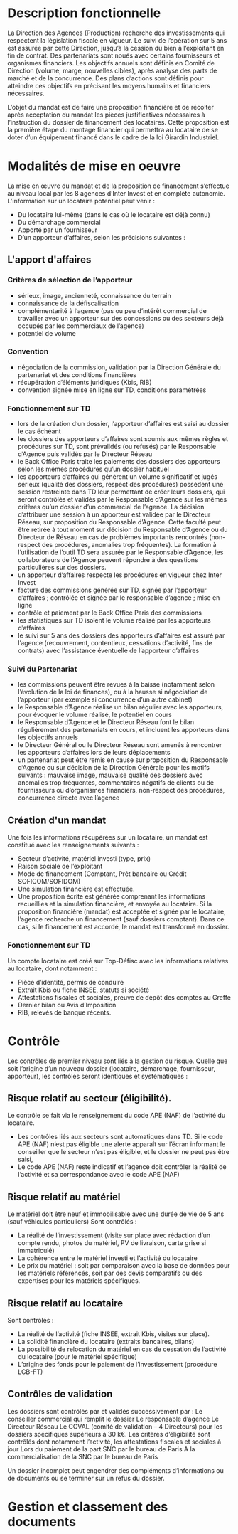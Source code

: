 <!-- TITLE: DEF -->
<!-- SUBTITLE: Demande d'étude de financement -->
<!-- AUTHOR: jmc -->

# Description fonctionnelle
La Direction des Agences (Production) recherche des investissements qui respectent la législation fiscale en vigueur. Le suivi de l’opération sur 5 ans est assurée par cette Direction, jusqu’à la cession du bien à l’exploitant en fin de contrat. Des partenariats sont noués avec certains fournisseurs et organismes financiers. Les objectifs annuels sont définis en Comité de Direction (volume, marge, nouvelles cibles), après analyse des parts de marché et de la concurrence. Des plans d’actions sont définis pour atteindre ces objectifs en précisant les moyens humains et financiers nécessaires.

L’objet du mandat est de faire une proposition financière et de récolter après acceptation du mandat les pièces justificatives nécessaires à l’instruction du dossier de financement des locataires. Cette proposition est la première étape du montage financier qui permettra au locataire de se doter d’un équipement financé dans le cadre de la loi Girardin Industriel.

# Modalités de mise en oeuvre
La mise en œuvre du mandat et de la proposition de financement s’effectue au niveau local par les 8 agences d’Inter Invest et en complète autonomie. L’information sur un locataire potentiel peut venir :

* 	Du locataire lui-même (dans le cas où le locataire est déjà connu)
* 	Du démarchage commercial
* 	Apporté par un fournisseur
* 	D’un apporteur d’affaires, selon les précisions suivantes :
## L'apport d'affaires
### Critères de sélection de l’apporteur
* sérieux, image, ancienneté, connaissance du terrain
* connaissance de la défiscalisation
* complémentarité à l’agence (pas ou peu d’intérêt commercial de travailler avec un apporteur sur des concessions ou des secteurs déjà occupés par les commerciaux de l’agence)
* potentiel de volume
### Convention
* négociation de la commission, validation par la Direction Générale du partenariat et des conditions financières
* récupération d’éléments juridiques (Kbis, RIB)
* convention signée mise en ligne sur TD, conditions paramétrées
### Fonctionnement sur TD
* lors de la création d’un dossier, l’apporteur d’affaires est saisi au dossier le cas échéant
* les dossiers des apporteurs d’affaires sont soumis aux mêmes règles et procédures sur TD, sont prévalidés (ou refusés) par le Responsable d’Agence puis validés par le Directeur Réseau
* le Back Office Paris traite les paiements des dossiers des apporteurs selon les mêmes procédures qu’un dossier habituel
* les apporteurs d’affaires qui génèrent un volume significatif et jugés sérieux (qualité des dossiers, respect des procédures) possèdent une session restreinte dans TD leur permettant de créer leurs dossiers, qui seront contrôlés et validés par le Responsable d’Agence sur les mêmes critères qu’un dossier d’un commercial de l’agence. La décision d’attribuer une session à un apporteur est validée par le Directeur Réseau, sur proposition du Responsable d’Agence. Cette faculté peut être retirée à tout moment sur décision du Responsable d’Agence ou du Directeur de Réseau en cas de problèmes importants rencontrés (non-respect des procédures, anomalies trop fréquentes). La formation à l’utilisation de l’outil TD sera assurée par le Responsable d’Agence, les collaborateurs de l’Agence peuvent répondre à des questions particulières sur des dossiers.
* un apporteur d’affaires respecte les procédures en vigueur chez Inter Invest
* facture des commissions générée sur TD, signée par l’apporteur d’affaires ; contrôlée et signée par le responsable d’agence ; mise en ligne
* contrôle et paiement par le Back Office Paris des commissions
* les statistiques sur TD isolent le volume réalisé par les apporteurs d’affaires
* le suivi sur 5 ans des dossiers des apporteurs d’affaires est assuré par l’agence (recouvrement, contentieux, cessations d’activité, fins de contrats) avec l’assistance éventuelle de l’apporteur d’affaires
### Suivi du Partenariat
* les commissions peuvent être revues à la baisse (notamment selon l’évolution de la loi de finances), ou à la hausse si négociation de l’apporteur (par exemple si concurrence d’un autre cabinet)
* le Responsable d’Agence réalise un bilan régulier avec les apporteurs, pour évoquer le volume réalisé, le potentiel en cours
* le Responsable d’Agence et le Directeur Réseau font le bilan régulièrement des partenariats en cours, et incluent les apporteurs dans les objectifs annuels
* le Directeur Général ou le Directeur Réseau sont amenés à rencontrer les apporteurs d’affaires lors de leurs déplacements
* un partenariat peut être remis en cause sur proposition du Responsable d’Agence ou sur décision de la Direction Générale pour les motifs suivants : mauvaise image, mauvaise qualité des dossiers avec anomalies trop fréquentes, commentaires négatifs de clients ou de fournisseurs ou d’organismes financiers, non-respect des procédures, concurrence directe avec l’agence

## Création d'un mandat
Une fois les informations récupérées sur un locataire, un mandat est constitué avec les renseignements suivants :
* Secteur d’activité, matériel investi (type, prix)
* Raison sociale de l’exploitant
* Mode de financement (Comptant, Prêt bancaire ou Crédit SOFICOM/SOFIDOM)
* Une simulation financière est effectuée.
* Une proposition écrite est générée comprenant les informations recueillies et la simulation financière, et envoyée au locataire.
Si la proposition financière (mandat) est acceptée et signée par le locataire, l’agence recherche un financement (sauf dossiers comptant). Dans ce cas, si le financement est accordé, le mandat est transformé en dossier.

### Fonctionnement sur TD
Un compte locataire est créé sur Top-Défisc avec les informations relatives au locataire, dont notamment :
* Pièce d’identité, permis de conduire
* Extrait Kbis ou fiche INSEE, statuts si société
* Attestations fiscales et sociales, preuve de dépôt des comptes au Greffe
* Dernier bilan ou Avis d’Imposition
* RIB, relevés de banque récents.

# Contrôle
Les contrôles de premier niveau sont liés à la gestion du risque. Quelle que soit l’origine d’un nouveau dossier (locataire, démarchage, fournisseur, apporteur), les contrôles seront identiques et systématiques :
## Risque relatif au secteur (éligibilité). 
Le contrôle se fait via le renseignement du code APE (NAF) de l’activité du locataire. 
* Les contrôles liés aux secteurs sont automatiques dans TD. Si le code APE (NAF) n’est pas éligible une alerte apparaît sur l’écran informant le conseiller que le secteur n’est pas éligible, et le dossier ne peut pas être saisi, 
* Le code APE (NAF) reste indicatif et l’agence doit contrôler la réalité de l’activité et sa correspondance avec le code APE (NAF)
## Risque relatif au matériel
Le matériel doit être neuf et immobilisable avec une durée de vie de 5 ans (sauf véhicules particuliers)
Sont contrôlés :
* La réalité de l’investissement (visite sur place avec rédaction d’un compte rendu, photos du matériel, PV de livraison, carte grise si immatriculé)
* La cohérence entre le matériel investi et l’activité du locataire
* Le prix du matériel : soit par comparaison avec la base de données pour les matériels référencés, soit par des devis comparatifs ou des expertises pour les matériels spécifiques.
## Risque relatif au locataire
Sont contrôlés :
* La réalité de l’activité (fiche INSEE, extrait Kbis, visites sur place).
* La solidité financière du locataire (extraits bancaires, bilans)
* La possibilité de relocation du matériel en cas de cessation de l’activité du locataire (pour le matériel spécifique)
* L’origine des fonds pour le paiement de l’investissement (procédure LCB-FT)
## Contrôles de validation
Les dossiers sont contrôlés par et validés successivement par :
Le conseiller commercial qui remplit le dossier
Le responsable d’agence
Le Directeur Réseau
Le COVAL (comité de validation – 4 Directeurs) pour les dossiers spécifiques supérieurs à 30 k€. Les critères d’éligibilité sont contrôlés dont notamment l’activité, les attestations fiscales et sociales à jour
Lors du paiement de la part SNC par le bureau de Paris
A la commercialisation de la SNC par le bureau de Paris

Un dossier incomplet peut engendrer des compléments d’informations ou de documents ou se terminer sur un refus du dossier.
# Gestion et classement des documents